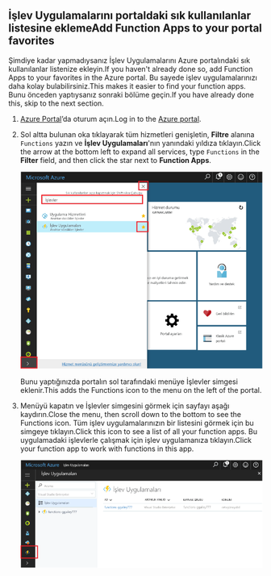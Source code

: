 ## <a name="add-function-apps-to-your-portal-favorites"></a><span data-ttu-id="793d8-101">İşlev Uygulamalarını portaldaki sık kullanılanlar listesine ekleme</span><span class="sxs-lookup"><span data-stu-id="793d8-101">Add Function Apps to your portal favorites</span></span> 

<span data-ttu-id="793d8-102">Şimdiye kadar yapmadıysanız İşlev Uygulamalarını Azure portalındaki sık kullanılanlar listenize ekleyin.</span><span class="sxs-lookup"><span data-stu-id="793d8-102">If you haven't already done so, add Function Apps to your favorites in the Azure portal.</span></span> <span data-ttu-id="793d8-103">Bu sayede işlev uygulamalarınızı daha kolay bulabilirsiniz.</span><span class="sxs-lookup"><span data-stu-id="793d8-103">This makes it easier to find your function apps.</span></span> <span data-ttu-id="793d8-104">Bunu önceden yaptıysanız sonraki bölüme geçin.</span><span class="sxs-lookup"><span data-stu-id="793d8-104">If you have already done this, skip to the next section.</span></span> 

1. <span data-ttu-id="793d8-105">[Azure Portal](https://portal.azure.com/)’da oturum açın.</span><span class="sxs-lookup"><span data-stu-id="793d8-105">Log in to the [Azure portal](https://portal.azure.com/).</span></span>

2. <span data-ttu-id="793d8-106">Sol altta bulunan oka tıklayarak tüm hizmetleri genişletin, **Filtre** alanına `Functions` yazın ve **İşlev Uygulamaları**'nın yanındaki yıldıza tıklayın.</span><span class="sxs-lookup"><span data-stu-id="793d8-106">Click the arrow at the bottom left to expand all services, type `Functions` in the **Filter** field, and then click the star next to **Function Apps**.</span></span>  
 
    ![Azure portalında işlev uygulaması oluşturma](./media/functions-portal-favorite-function-apps/functions-favorite-function-apps.png)

    <span data-ttu-id="793d8-108">Bunu yaptığınızda portalın sol tarafındaki menüye İşlevler simgesi eklenir.</span><span class="sxs-lookup"><span data-stu-id="793d8-108">This adds the Functions icon to the menu on the left of the portal.</span></span>

3. <span data-ttu-id="793d8-109">Menüyü kapatın ve İşlevler simgesini görmek için sayfayı aşağı kaydırın.</span><span class="sxs-lookup"><span data-stu-id="793d8-109">Close the menu, then scroll down to the bottom to see the Functions icon.</span></span> <span data-ttu-id="793d8-110">Tüm işlev uygulamalarınızın bir listesini görmek için bu simgeye tıklayın.</span><span class="sxs-lookup"><span data-stu-id="793d8-110">Click this icon to see a list of all your function apps.</span></span> <span data-ttu-id="793d8-111">Bu uygulamadaki işlevlerle çalışmak için işlev uygulamanıza tıklayın.</span><span class="sxs-lookup"><span data-stu-id="793d8-111">Click your function app to work with functions in this app.</span></span> 
 
    ![](./media/functions-portal-favorite-function-apps/functions-function-apps-hub.png)
 
     